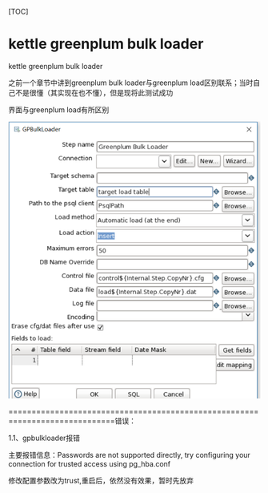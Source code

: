 [TOC]

# kettle greenplum bulk loader 



kettle greenplum bulk loader

之前一个章节中讲到greenplum bulk loader与greenplum load区别联系；当时自己不是很懂（其实现在也不懂），但是现将此测试成功

界面与greenplum load有所区别

![img](../img_src/6afb60ef07684714b9d251c7b1178e7c/clipboard.png)

=============================================================================错误：

1.1、gpbulkloader报错

主要报错信息：Passwords are not supported directly, try configuring your connection for trusted access using pg_hba.conf

修改配置参数改为trust,重启后，依然没有效果，暂时先放弃